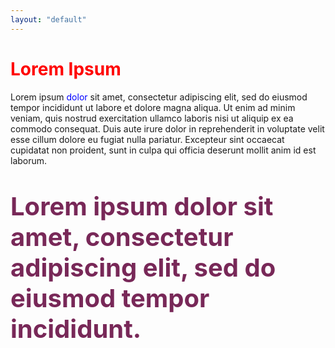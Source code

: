 ```yaml
---
layout: "default"
---
```

<h1 style="color:red">Lorem Ipsum</h1>
<p>
Lorem ipsum <a style="color:blue">dolor</a> sit amet, consectetur adipiscing elit, sed do eiusmod tempor incididunt ut labore et dolore magna aliqua. Ut enim ad minim veniam, quis nostrud exercitation ullamco laboris nisi ut aliquip ex ea commodo consequat. Duis aute irure dolor in reprehenderit in voluptate velit esse cillum dolore eu fugiat nulla pariatur. Excepteur sint occaecat cupidatat non proident, sunt in culpa qui officia deserunt mollit anim id est laborum.
</p>
<p style="color:#782858;font-size:40px;font-weight:bold">
Lorem ipsum dolor sit amet, consectetur adipiscing elit, sed do eiusmod tempor incididunt.
</p>


